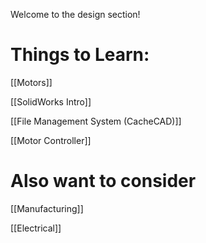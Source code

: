 Welcome to the design section!

# Things to Learn:

[[Motors]]

[[SolidWorks Intro]]

[[File Management System (CacheCAD)]]

[[Motor Controller]]

# Also want to consider

[[Manufacturing]]

[[Electrical]]
